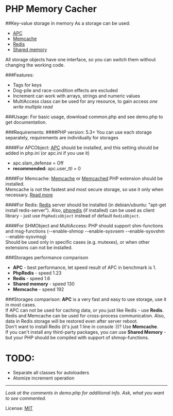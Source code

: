 PHP Memory Cacher
=================
##Key-value storage in memory
As a storage can be used:

 * [APC](http://pecl.php.net/package/APC)
 * [Memcache](http://pecl.php.net/package/memcache)
 * [Redis](http://redis.io)
 * [Shared memory](http://php.net/manual/en/book.shmop.php)
 
All storage objects have one interface, so you can switch them without changing the working code.

###Features:
+ Tags for keys
+ Dog-pile and race-condition effects are excluded
+ Increment can work with arrays, strings and numeric values
+ MultiAccess class can be used for any resource, to gain access *one write multiple read*

###Usage:
For basic usage, download common.php and see demo.php to get documentation.

###Requirements:
####PHP version: 5.3+
You can use each storage separately, requirements are individually for storages

####For APCObject:
[APC](http://pecl.php.net/package/APC) should be installed, and this setting should be added in php.ini (or apc.ini if you use it)

+ apc.slam_defense = Off
+ __recommended:__ apc.user_ttl = 0

####For Memcache:
[Memcache](http://pecl.php.net/package/memcache) or [Memcached](http://pecl.php.net/package/memcached) PHP extension should be installed.  
Memcache is not the fastest and most secure storage, so use it only when necessary. [Read more](http://code.google.com/p/memcached/wiki/WhyNotMemcached)

####For Redis:
[Redis](http://redis.io) server should be installed (in debian/ubuntu: "apt-get install redis-server").
Also, [phpredis](https://github.com/nicolasff/phpredis) (if installed) can be used as client library - just use `PhpRedisObject` instead of default `RedisObject`.

####For SHMObject and MultiAccess:
PHP should support shm-functions and msg-functions (--enable-shmop --enable-sysvsem --enable-sysvshm --enable-sysvmsg)  
Should be used only in specific cases (e.g. mutexes), or when other extensions can not be installed.

###Storages performance comparison
+ **APC** - best performance, let speed result of APC in benchmark is 1.
+ **PhpRedis** - speed 1.23
+ **Redis** - speed 1.6
+ **Shared memory** - speed 130
+ **Memcache** - speed 192

###Storages comparison:
**APC** is a very fast and easy to use storage, use it in most cases.  
If APC can not be used for caching data, or you just like Redis - use **Redis**.  
Redis and Memcache can be used for cross-process communication. Also, data in Redis storage will be restored even after server reboot.  
Don't want to install Redis (it's just 1 line in console :))? Use **Memcache**.   
If you can't install any third-party packages, you can use **Shared Memory** - but your PHP should be compiled with support of shmop-functions.

TODO:
=====
+ Separate all classes for autoloaders
+ Atomize increment operation

***
_Look at the comments in demo.php for additional info. Ask, what you want to see commented._

License: [MIT](http://en.wikipedia.org/wiki/MIT_License)
